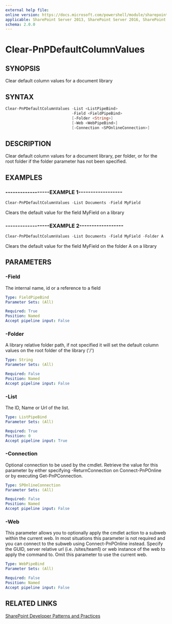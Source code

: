 ```yaml
---
external help file:
online version: https://docs.microsoft.com/powershell/module/sharepoint-pnp/clear-pnpdefaultcolumnvalues
applicable: SharePoint Server 2013, SharePoint Server 2016, SharePoint Server 2019, SharePoint Online
schema: 2.0.0
---
```


# Clear-PnPDefaultColumnValues

## SYNOPSIS
Clear default column values for a document library

## SYNTAX 

```powershell
Clear-PnPDefaultColumnValues -List <ListPipeBind>
                             -Field <FieldPipeBind>
                             [-Folder <String>]
                             [-Web <WebPipeBind>]
                             [-Connection <SPOnlineConnection>]
```

## DESCRIPTION
Clear default column values for a document library, per folder, or for the root folder if the folder parameter has not been specified.

## EXAMPLES

### ------------------EXAMPLE 1------------------
```powershell
Clear-PnPDefaultColumnValues -List Documents -Field MyField
```

Clears the default value for the field MyField on a library

### ------------------EXAMPLE 2------------------
```powershell
Clear-PnPDefaultColumnValues -List Documents -Field MyField -Folder A
```

Clears the default value for the field MyField on the folder A on a library

## PARAMETERS

### -Field
The internal name, id or a reference to a field

```yaml
Type: FieldPipeBind
Parameter Sets: (All)

Required: True
Position: Named
Accept pipeline input: False
```

### -Folder
A library relative folder path, if not specified it will set the default column values on the root folder of the library ('/')

```yaml
Type: String
Parameter Sets: (All)

Required: False
Position: Named
Accept pipeline input: False
```

### -List
The ID, Name or Url of the list.

```yaml
Type: ListPipeBind
Parameter Sets: (All)

Required: True
Position: 0
Accept pipeline input: True
```

### -Connection
Optional connection to be used by the cmdlet. Retrieve the value for this parameter by either specifying -ReturnConnection on Connect-PnPOnline or by executing Get-PnPConnection.

```yaml
Type: SPOnlineConnection
Parameter Sets: (All)

Required: False
Position: Named
Accept pipeline input: False
```

### -Web
This parameter allows you to optionally apply the cmdlet action to a subweb within the current web. In most situations this parameter is not required and you can connect to the subweb using Connect-PnPOnline instead. Specify the GUID, server relative url (i.e. /sites/team1) or web instance of the web to apply the command to. Omit this parameter to use the current web.

```yaml
Type: WebPipeBind
Parameter Sets: (All)

Required: False
Position: Named
Accept pipeline input: False
```

## RELATED LINKS

[SharePoint Developer Patterns and Practices](https://aka.ms/sppnp)